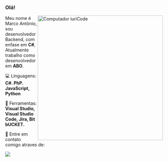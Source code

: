 ### Olá!

<img src="https://raw.githubusercontent.com/MicaelliMedeiros/micaellimedeiros/master/image/computer-illustration.png" min-width="400px" max-width="400px" width="400px" align="right" alt="Computador iuriCode">

<p align="left"> 
  Meu nome é Marco Antônio, sou desenvolvedor Backend, com enfase em <strong>C#</strong>,
  Atualmente trabalho como desenvolvedor em <strong>ABO</strong>.
</p>

<p align="left">
  💻 Linguagens: <strong>C#. PhP. JavaScript, Python</strong>
</p>

<p align="left">
  💼 Ferramentas: <strong>Visual Studio, Visual Studio Code, Jira, Bit bUCKET.</strong>
</p>

<p align="left">
  💌 Entre em contato comigo atraves de: 
</p>

  <a href="#" alt="Linkedin">
  <img src="https://img.shields.io/badge/-Linkedin-0e76a8?style=flat-square&logo=Linkedin&logoColor=white&link=LINK-DO-SEU-LINKEDIN" /></a>
  
</p>  

